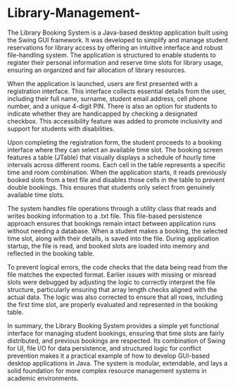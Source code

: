 # Library-Management-
The Library Booking System is a Java-based desktop application built using the Swing GUI framework. It was developed to simplify and manage student reservations for library access by offering an intuitive interface and robust file-handling system. The application is structured to enable students to register their personal information and reserve time slots for library usage, ensuring an organized and fair allocation of library resources.

When the application is launched, users are first presented with a registration interface. This interface collects essential details from the user, including their full name, surname, student email address, cell phone number, and a unique 4-digit PIN. There is also an option for students to indicate whether they are handicapped by checking a designated checkbox. This accessibility feature was added to promote inclusivity and support for students with disabilities.

Upon completing the registration form, the student proceeds to a booking interface where they can select an available time slot. The booking screen features a table (JTable) that visually displays a schedule of hourly time intervals across different rooms. Each cell in the table represents a specific time and room combination. When the application starts, it reads previously booked slots from a text file and disables those cells in the table to prevent double bookings. This ensures that students only select from genuinely available time slots.

The system handles file operations through a utility class that reads and writes booking information to a .txt file. This file-based persistence approach ensures that bookings remain intact between application runs without needing a database. When a student makes a booking, the selected time slot, along with their details, is saved into the file. During application startup, the file is read, and booked slots are loaded into memory and reflected in the booking table.

To prevent logical errors, the code checks that the data being read from the file matches the expected format. Earlier issues with missing or misread slots were debugged by adjusting the logic to correctly interpret the file structure, particularly ensuring that array length checks aligned with the actual data. The logic was also corrected to ensure that all rows, including the first time slot, are properly evaluated and represented in the booking table.

In summary, the Library Booking System provides a simple yet functional interface for managing student bookings, ensuring that time slots are fairly distributed, and previous bookings are respected. Its combination of Swing for UI, file I/O for data persistence, and structured logic for conflict prevention makes it a practical example of how to develop GUI-based desktop applications in Java. The system is modular, extendable, and lays a solid foundation for more complex resource management systems in academic environments.








